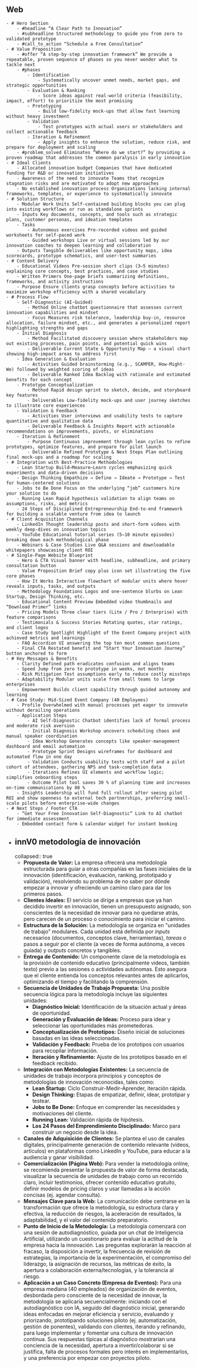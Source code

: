 ## Web
	- # Hero Section
		- #headline “A Clear Path to Innovation”
		- #subheadline Structured methodology to guide you from zero to validated prototype
		- #call_to_action “Schedule a Free Consultation”
	- # Value Proposition
		- #offer “A step-by-step innovation framework” We provide a repeatable, proven sequence of phases so you never wonder what to tackle next
		- #phases
			- Identification
				- Systematically uncover unmet needs, market gaps, and strategic opportunities
			- Evaluation & Ranking
				- Score ideas against real-world criteria (feasibility, impact, effort) to prioritize the most promising
			- Prototyping
				- Build low-fidelity mock-ups that allow fast learning without heavy investment
			- Validation
				- Test prototypes with actual users or stakeholders and collect actionable feedback
			- Iteration & Refinement
				- Apply insights to enhance the solution, reduce risk, and prepare for deployment and scaling
		- #problem_solved Eliminates “Where do we start?” by providing a proven roadmap that addresses the common paralysis in early innovation
	- # Ideal Clients
		- Allocated innovation budget Companies that have dedicated funding for R&D or innovation initiatives
		- Awareness of the need to innovate Teams that recognize stagnation risks and are motivated to adopt new approaches
		- No established innovation process Organizations lacking internal frameworks, templates, or experience to systematically innovate
	- # Solution Structure
		- Modular Work Units Self-contained building blocks you can plug into existing workflows or run as standalone sprints
		- Inputs Key documents, concepts, and tools such as strategic plans, customer personas, and ideation templates
		- Tasks
			- Autonomous exercises Pre-recorded videos and guided worksheets for self-paced work
			- Guided workshops Live or virtual sessions led by our innovation coaches to deepen learning and collaboration
		- Outputs Tangible deliverables like opportunity maps, idea scorecards, prototype schematics, and user-test summaries
	- # Content Delivery
		- Educational Videos Pre-session short clips (3–5 minutes) explaining core concepts, best practices, and case studies
		- Written Primers One-page briefs summarizing definitions, frameworks, and activity instructions
		- Purpose Ensure clients grasp concepts before activities to maximize workshop efficiency with a shared vocabulary
	- # Process Flow
		- Self-Diagnostic (AI-Guided)
			- Method Online chatbot questionnaire that assesses current innovation capabilities and mindset
			- Focus Measures risk tolerance, leadership buy-in, resource allocation, failure mindset, etc., and generates a personalized report highlighting strengths and gaps
		- Initial Diagnosis
			- Method Facilitated discovery session where stakeholders map out existing processes, pain points, and potential quick wins
			- Deliverable Current State & Opportunity Map – a visual chart showing high-impact areas to address first
		- Idea Generation & Evaluation
			- Activities Guided brainstorming (e.g., SCAMPER, How-Might-We) followed by weighted scoring of ideas
			- Deliverable Ranked Idea Backlog with rationale and estimated benefits for each concept
		- Prototype Conceptualization
			- Method Rapid design sprint to sketch, decide, and storyboard key features
			- Deliverables Low-fidelity mock-ups and user journey sketches to illustrate core experiences
		- Validation & Feedback
			- Activities User interviews and usability tests to capture quantitative and qualitative data
			- Deliverable Feedback & Insights Report with actionable recommendations on improvements, pivots, or eliminations
		- Iteration & Refinement
			- Purpose Continuous improvement through lean cycles to refine prototypes, optimize features, and prepare for pilot launch
			- Deliverable Refined Prototype & Next Steps Plan outlining final mock-ups and a roadmap for scaling
	- # Integration with Best-Practice Methodologies
		- Lean Startup Build–Measure–Learn cycles emphasizing quick experiments and data-driven decisions
		- Design Thinking Empathize → Define → Ideate → Prototype → Test for human-centered solutions
		- Jobs to Be Done Focus on the underlying “job” customers hire your solution to do
		- Running Lean Rapid hypothesis validation to align teams on assumptions, risks, and metrics
		- 24 Steps of Disciplined Entrepreneurship End-to-end framework for building a scalable venture from idea to launch
	- # Client Acquisition Channels
		- LinkedIn Thought leadership posts and short-form videos with weekly deep-dives on innovation topics
		- YouTube Educational tutorial series (5–10 minute episodes) breaking down each methodological phase
		- Webinars & Case Studies Live Q&A sessions and downloadable whitepapers showcasing client ROI
	- # Single-Page Website Blueprint
		- Hero & CTA Visual banner with headline, subheadline, and primary consultation button
		- Value Proposition Brief copy plus icon set illustrating the five core phases
		- How It Works Interactive flowchart of modular units where hover reveals inputs, tasks, and outputs
		- Methodology Foundations Logos and one-sentence blurbs on Lean Startup, Design Thinking, etc.
		- Educational Content Preview Embedded video thumbnails and “Download Primer” links
		- Pricing Models Three clear tiers (Lite / Pro / Enterprise) with feature comparisons
		- Testimonials & Success Stories Rotating quotes, star ratings, and client logos
		- Case Study Spotlight Highlight of the Event Company project with achieved metrics and learnings
		- FAQ Accordion UI answering the top ten most common questions
		- Final CTA Restated benefit and “Start Your Innovation Journey” button anchored to form
	- # Key Messages & Benefits
		- Clarity Defined path eradicates confusion and aligns teams
		- Speed Jump from zero to prototype in weeks, not months
		- Risk Mitigation Test assumptions early to reduce costly missteps
		- Adaptability Modular units scale from small teams to large enterprises
		- Empowerment Builds client capability through guided autonomy and learning
	- # Case Study: Mid-Sized Event Company (40 Employees)
		- Profile Overwhelmed with manual processes yet eager to innovate without derailing operations
		- Application Steps
			- AI Self-Diagnostic Chatbot identifies lack of formal process and moderate risk aversion
			- Initial Diagnosis Workshop uncovers scheduling chaos and manual speaker coordination
			- Idea Workshop Generates concepts like speaker-management dashboard and email automation
			- Prototype Sprint Designs wireframes for dashboard and automated flow in one day
			- Validation Conducts usability tests with staff and a pilot cohort of attendees, gathering NPS and task-completion data
			- Iterations Refines UI elements and workflow logic; simplifies onboarding steps
			- Outcome Pilot tool saves 30 % of planning time and increases on-time communications by 80 %
		- Insights Leadership will fund full rollout after seeing pilot ROI and show openness to external tech partnerships, preferring small-scale pilots before enterprise-wide changes
	- # Next Steps / Footer CTA
		- “Get Your Free Innovation Self-Diagnostic” Link to AI chatbot for immediate assessment
		- Embedded contact form & calendar widget for instant booking
- ## innV0 metodología de innovación
  collapsed:: true
	- **Propuesta de Valor:** La empresa ofrecerá una metodología estructurada para guiar a otras compañías en las fases iniciales de la innovación (identificación, evaluación, ranking, prototipado y validación), resolviendo su problema de no saber por dónde empezar a innovar y ofreciendo un camino claro para dar los primeros pasos.
	- **Clientes Ideales:** El servicio se dirige a empresas que ya han decidido invertir en innovación, tienen un presupuesto asignado, son conscientes de la necesidad de innovar para no quedarse atrás, pero carecen de un proceso o conocimiento para iniciar el camino.
	- **Estructura de la Solución:** La metodología se organiza en "unidades de trabajo" modulares. Cada unidad está definida por *inputs* necesarios (documentos, conceptos clave, herramientas), *tareas* o pasos a seguir por el cliente (a veces de forma autónoma, a veces guiada) y *outputs* concretos y tangibles.
	- **Entrega de Contenido:** Un componente clave de la metodología es la provisión de contenido educativo (principalmente videos, también texto) previo a las sesiones o actividades autónomas. Esto asegura que el cliente entienda los conceptos relevantes antes de aplicarlos, optimizando el tiempo y facilitando la comprensión.
	- **Secuencia de Unidades de Trabajo Propuesta:** Una posible secuencia lógica para la metodología incluye las siguientes unidades:
		- **Diagnóstico Inicial:** Identificación de la situación actual y áreas de oportunidad.
		- **Generación y Evaluación de Ideas:** Proceso para idear y seleccionar las oportunidades más prometedoras.
		- **Conceptualización de Prototipos:** Diseño inicial de soluciones basadas en las ideas seleccionadas.
		- **Validación y Feedback:** Prueba de los prototipos con usuarios para recopilar información.
		- **Iteración y Refinamiento:** Ajuste de los prototipos basado en el feedback recibido.
	- **Integración con Metodologías Existentes:** La secuencia de unidades de trabajo incorpora principios y conceptos de metodologías de innovación reconocidas, tales como:
		- **Lean Startup:** Ciclo Construir-Medir-Aprender, iteración rápida.
		- **Design Thinking:** Etapas de empatizar, definir, idear, prototipar y testear.
		- **Jobs to Be Done:** Enfoque en comprender las necesidades y motivaciones del cliente.
		- **Running Lean:** Validación rápida de hipótesis.
		- **Los 24 Pasos del Emprendimiento Disciplinado:** Marco para construir un negocio desde la idea.
	- **Canales de Adquisición de Clientes:** Se plantea el uso de canales digitales, principalmente generación de contenido relevante (videos, artículos) en plataformas como LinkedIn y YouTube, para educar a la audiencia y ganar visibilidad.
	- **Comercialización (Página Web):** Para vender la metodología online, se recomienda presentar la propuesta de valor de forma destacada, visualizar la secuencia de unidades de trabajo como un recorrido claro, incluir testimonios, ofrecer contenido educativo gratuito, definir modelos de pricing claros y usar llamadas a la acción concisas (ej. agendar consulta).
	- **Mensajes Clave para la Web:** La comunicación debe centrarse en la transformación que ofrece la metodología, su estructura clara y efectiva, la reducción de riesgos, la aceleración de resultados, la adaptabilidad, y el valor del contenido preparatorio.
	- **Punto de Inicio de la Metodología:** La metodología comenzará con una sesión de autodiagnóstico, guiada por un chat de Inteligencia Artificial, utilizando un cuestionario para evaluar la actitud de la empresa hacia la innovación. Las preguntas explorarán la reacción al fracaso, la disposición a invertir, la frecuencia de revisión de estrategias, la importancia de la experimentación, el compromiso del liderazgo, la asignación de recursos, las métricas de éxito, la apertura a colaboración externa/tecnologías, y la tolerancia al riesgo.
	- **Aplicación a un Caso Concreto (Empresa de Eventos):** Para una empresa mediana (40 empleados) de organización de eventos, desbordada pero consciente de la necesidad de innovar, la metodología se aplicaría secuencialmente: iniciando con el autodiagnóstico con IA, seguido del diagnóstico inicial, generando ideas enfocadas en mejorar eficiencia y servicio, evaluando y priorizando, prototipando soluciones piloto (ej. automatización, gestión de ponentes), validando con clientes, iterando y refinando, para luego implementar y fomentar una cultura de innovación continua. Sus respuestas típicas al diagnóstico mostrarían una conciencia de la necesidad, apertura a invertir/colaborar si se justifica, falta de procesos formales pero interés en implementarlos, y una preferencia por empezar con proyectos piloto.